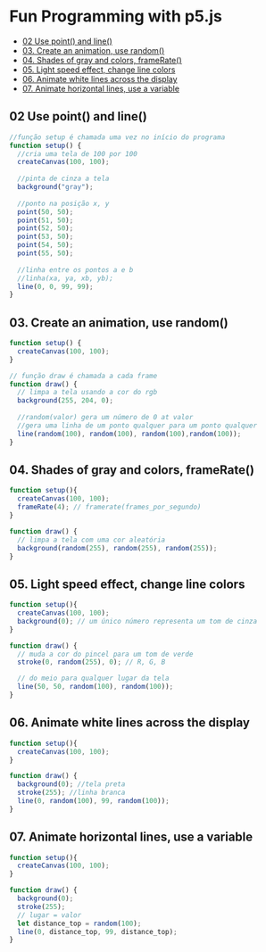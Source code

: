 # Fun Programming with p5.js

<!-- toc -->
- [02 Use point() and line()](#02-use-point-and-line)
- [03. Create an animation, use random()](#03-create-an-animation-use-random)
- [04. Shades of gray and colors, frameRate()](#04-shades-of-gray-and-colors-framerate)
- [05. Light speed effect, change line colors](#05-light-speed-effect-change-line-colors)
- [06. Animate white lines across the display](#06-animate-white-lines-across-the-display)
- [07. Animate horizontal lines, use a variable](#07-animate-horizontal-lines-use-a-variable)
<!-- toc -->

## 02 Use point() and line()

```js
//função setup é chamada uma vez no início do programa
function setup() {
  //cria uma tela de 100 por 100
  createCanvas(100, 100);
  
  //pinta de cinza a tela
  background("gray");
  
  //ponto na posição x, y
  point(50, 50);
  point(51, 50);
  point(52, 50);
  point(53, 50);
  point(54, 50);
  point(55, 50);
  
  //linha entre os pontos a e b
  //linha(xa, ya, xb, yb);
  line(0, 0, 99, 99);
}
```

## 03. Create an animation, use random()

```js
function setup() {
  createCanvas(100, 100);
}

// função draw é chamada a cada frame
function draw() {
  // limpa a tela usando a cor do rgb
  background(255, 204, 0);
  
  //random(valor) gera um número de 0 at valor
  //gera uma linha de um ponto qualquer para um ponto qualquer
  line(random(100), random(100), random(100),random(100)); 
}
```

## 04. Shades of gray and colors, frameRate()

```js
function setup(){
  createCanvas(100, 100);
  frameRate(4); // framerate(frames_por_segundo) 
}

function draw() {
  // limpa a tela com uma cor aleatória
  background(random(255), random(255), random(255));
}
```

## 05. Light speed effect, change line colors

```js
function setup(){
  createCanvas(100, 100);
  background(0); // um único número representa um tom de cinza
}

function draw() {
  // muda a cor do pincel para um tom de verde
  stroke(0, random(255), 0); // R, G, B

  // do meio para qualquer lugar da tela
  line(50, 50, random(100), random(100));
}
```

## 06. Animate white lines across the display

```js
function setup(){
  createCanvas(100, 100);
}

function draw() {
  background(0); //tela preta
  stroke(255); //linha branca
  line(0, random(100), 99, random(100));
}
```

## 07. Animate horizontal lines, use a variable

```js
function setup(){
  createCanvas(100, 100);
}

function draw() {
  background(0);
  stroke(255);
  // lugar = valor
  let distance_top = random(100); 
  line(0, distance_top, 99, distance_top);
}
```
